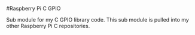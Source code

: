 #Raspberry Pi C GPIO

Sub module for my C GPIO library code.  This sub module is pulled into my other Raspberry Pi C repositories.